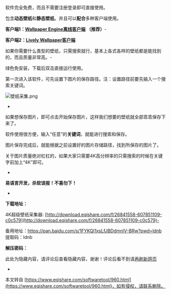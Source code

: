 软件完全免费，而且不需要注册登录即可直接使用。

包含**动态壁纸**和**静态壁纸**。并且可以**配合**多种客户端使用。

**客户端1：**[**Wallpaper Engine离线客户端**](https://www.eqishare.com/technology/950.html) **（推荐）**-

**客户端2：**[**Lively Wallpaper客户端**](https://www.eqishare.com/softwaretool/951.html)

如果你需要什么类型的壁纸，只需搜索就行，基本上各式各样的壁纸都是能找到的，而且质量非常高。-

绿色免安装，下载后双击直接运行使用。

第一次进入该软件，可先设置下图片的保存路径。注：设置路径前要先输入一个搜索关键词。

![壁纸采集.png](https://www.eqishare.com/zb_users/upload/2022/07/202207041656911750371478.png)

-

如果想保存图片，即可点击开始保存图片，这样我们想要的壁纸就全部乖乖保存下来了。

软件使用很方便，输入“任意”的**关键词**，就能进行搜索和保存。

图片保存完成后，就能根据之前设置好的图片存储路径，找到所保存的图片了。

关于图片质量绝对杠杠的，如果大家只需要4K高分辨率的只需搜索的时候在关键字前加上“4K”即可。

-

**易语言开发，杀软误报！不喜勿下！**

-

**下载地址：**

4K超级壁纸采集器: [http://download.eqishare.com/f/26841558-607851109-c0c579](http://download.eqishare.com/f/26841558-607851109-c0c579)-

备用地址：[https://pan.baidu.com/s/1FYKQI1xsLfJBDdmnlV-BRw?pwd=ldnb ](https://pan.baidu.com/s/1FYKQI1xsLfJBDdmnlV-BRw?pwd=ldnb)提取码：ldnb

**解压密码：**

此处为隐藏内容，请评论后查看隐藏内容，谢谢！评论后看不到请[再刷新网页](javascript:location.reload();)

-

本文转自 [https://www.eqishare.com/softwaretool/960.html](https://www.eqishare.com/softwaretool/960.html)，如有侵权，请联系删除。